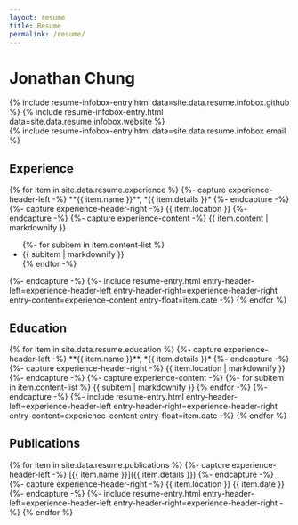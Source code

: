 ```yaml
---
layout: resume
title: Resume
permalink: /resume/
---
```


<div id="header">
    <h1>Jonathan Chung</h1>
    <div class="infobox">
        {% include resume-infobox-entry.html data=site.data.resume.infobox.github %}
        {% include resume-infobox-entry.html data=site.data.resume.infobox.website %}
    </div>
    <div class="infobox">
        {% include resume-infobox-entry.html data=site.data.resume.infobox.email %}
        <!-- {% include resume-infobox-entry.html data=site.data.resume.infobox.phone %} -->
    </div>
</div>

<section id="experience">
    <div class="vertical-separator-circle"></div>
    <div class="vertical-separator"></div>
    <h2>Experience</h2>
    {% for item in site.data.resume.experience %}
        {%- capture experience-header-left -%}
            **{{ item.name }}**, *{{ item.details }}*
        {%- endcapture -%}
        {%- capture experience-header-right -%}
            {{ item.location }}
        {%- endcapture -%}
        {%- capture experience-content -%}
            {{ item.content | markdownify }}
            <ul>{%- for subitem in item.content-list %}
                <li>{{ subitem | markdownify }}</li>
            {% endfor -%}</ul>
        {%- endcapture -%}
        {%- include resume-entry.html
            entry-header-left=experience-header-left
            entry-header-right=experience-header-right
            entry-content=experience-content
            entry-float=item.date
        -%}
    {% endfor %}
</section>

<section id="education">
    <div class="vertical-separator-circle"></div>
    <div class="vertical-separator"></div>
    <h2>Education</h2>
    {% for item in site.data.resume.education %}
        {%- capture experience-header-left -%}
            **{{ item.name }}**, *{{ item.details }}*
        {%- endcapture -%}
        {%- capture experience-header-right -%}
            {{ item.location | markdownify }}
        {%- endcapture -%}
        {%- capture experience-content -%}
            {%- for subitem in item.content-list %}
                {{ subitem | markdownify }}
            {% endfor -%}
        {%- endcapture -%}
        {%- include resume-entry.html
            entry-header-left=experience-header-left
            entry-header-right=experience-header-right
            entry-content=experience-content
            entry-float=item.date
        -%}
    {% endfor %}
</section>

<section id="publications">
    <div class="vertical-separator-circle"></div>
    <div class="vertical-separator"></div>
    <h2>Publications</h2>
    {% for item in site.data.resume.publications %}
        {%- capture experience-header-left -%}
            [{{ item.name }}]({{ item.details }})
        {%- endcapture -%}
        {%- capture experience-header-right -%}
            {{ item.location }} {{ item.date }}
        {%- endcapture -%}
        {%- include resume-entry.html
            entry-header-left=experience-header-left
            entry-header-right=experience-header-right
        -%}
    {% endfor %}
</section>
